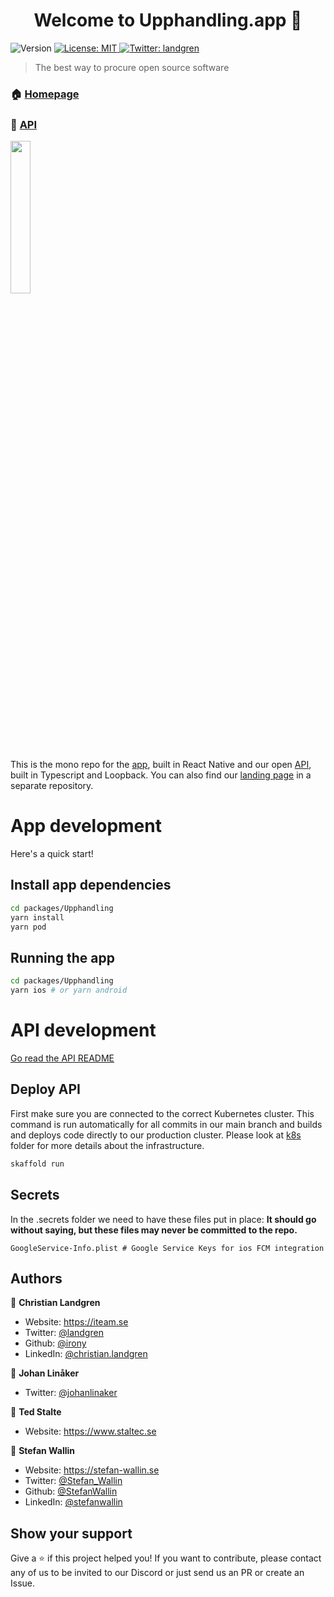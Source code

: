 <h1 align="center">Welcome to Upphandling.app 👋</h1>
<p>
  <img alt="Version" src="https://img.shields.io/badge/version-1.0.0-blue.svg?cacheSeconds=2592000" />
  <a href="#" target="_blank">
    <img alt="License: MIT" src="https://img.shields.io/badge/License-MIT-yellow.svg" />
  </a>
  <a href="https://twitter.com/landgren" target="_blank">
    <img alt="Twitter: landgren" src="https://img.shields.io/twitter/follow/landgren.svg?style=social" />
  </a>
</p>

> The best way to procure open source software

### 🏠 [Homepage](https://upphandling.app)

### 🤖 [API](https://api.upphandling.app/explorer)

<img src="https://upphandling.app/assets/images/show-dis.png" width="25%"/>

This is the mono repo for the [app](packages/Upphandling), built in React Native and our open [API](packages/api), built in Typescript and Loopback. You can also find our [landing page](../landing-page) in a separate repository.

# App development

Here's a quick start!

## Install app dependencies

```sh
cd packages/Upphandling
yarn install
yarn pod
```

## Running the app

```sh
cd packages/Upphandling
yarn ios # or yarn android
```

# API development

[Go read the API README](/packages/api)

## Deploy API

First make sure you are connected to the correct Kubernetes cluster. This command is run automatically for all commits in our main branch and builds and deploys code directly to our production cluster. Please look at [k8s](k8s) folder for more details about the infrastructure.

```sh
skaffold run
```

## Secrets

In the .secrets folder we need to have these files put in place:
**It should go without saying, but these files may never be committed to the repo.**

```
GoogleService-Info.plist # Google Service Keys for ios FCM integration
```

## Authors

👤 **Christian Landgren**

- Website: https://iteam.se
- Twitter: [@landgren](https://twitter.com/landgren)
- Github: [@irony](https://github.com/irony)
- LinkedIn: [@christian.landgren](https://linkedin.com/in/christian.landgren)

👤 **Johan Linåker**

- Twitter: [@johanlinaker](https://twitter.com/johanlinaker)

👤 **Ted Stalte**

- Website: https://www.staltec.se

👤 **Stefan Wallin**

- Website: https://stefan-wallin.se
- Twitter: [@Stefan_Wallin](https://twitter.com/Stefan_Wallin)
- Github: [@StefanWallin](https://github.com/StefanWallin)
- LinkedIn: [@stefanwallin](https://www.linkedin.com/in/stefanwallin/)

## Show your support

Give a ⭐️ if this project helped you!
If you want to contribute, please contact any of us to be invited to our Discord or just send us an PR or create an Issue.
